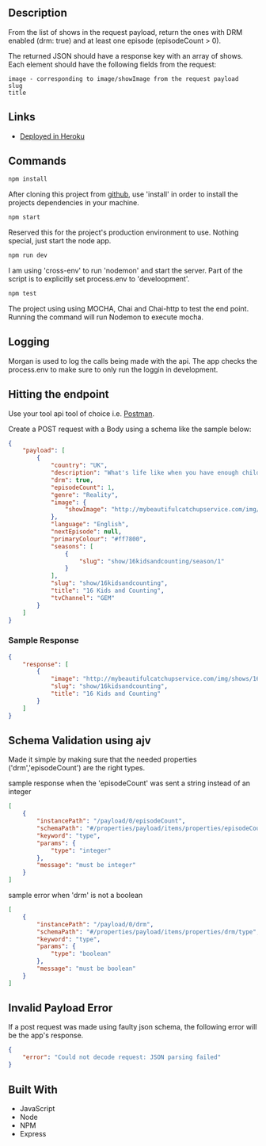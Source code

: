 
## Description

From the list of shows in the request payload, return the ones with DRM enabled (drm: true) and at least one episode (episodeCount > 0).

The returned JSON should have a response key with an array of shows. Each element should have the following fields from the request:

```code
image - corresponding to image/showImage from the request payload
slug
title
```
## Links

- [Deployed in Heroku](https://code-challenge-for-nine.herokuapp.com/ "Live View")

## Commands


```bash
npm install
```

After cloning this project from [github](https://github.com/rbyusi/shows.git), use 'install' in order to install the projects dependencies in your machine.

```bash
npm start
```

Reserved this for the project's production environment to use. Nothing special, just start the node app.

```bash
npm run dev
```

I am using 'cross-env' to run 'nodemon' and start the server. Part of the script is to explicitly set process.env to 'develoopment'.


```bash
npm test
```

The project using using MOCHA, Chai and Chai-http to test the end point. Running the command will run Nodemon to execute mocha.

## Logging

Morgan is used to log the calls being made with the api. The app checks the process.env to make sure to only run the loggin in development.

## Hitting the endpoint 

Use your tool api tool of choice i.e. [Postman](https://www.postman.com/downloads/). 

Create a POST request with a Body using a schema like the sample below:

```json
{
    "payload": [
        {
            "country": "UK",
            "description": "What's life like when you have enough children to field your own football team?",
            "drm": true,
            "episodeCount": 1,
            "genre": "Reality",
            "image": {
                "showImage": "http://mybeautifulcatchupservice.com/img/shows/16KidsandCounting1280.jpg"
            },
            "language": "English",
            "nextEpisode": null,
            "primaryColour": "#ff7800",
            "seasons": [
                {
                    "slug": "show/16kidsandcounting/season/1"
                }
            ],
            "slug": "show/16kidsandcounting",
            "title": "16 Kids and Counting",
            "tvChannel": "GEM"
        }
    ]
}
```

### Sample Response

```json
{
    "response": [
        {
            "image": "http://mybeautifulcatchupservice.com/img/shows/16KidsandCounting1280.jpg",
            "slug": "show/16kidsandcounting",
            "title": "16 Kids and Counting"
        }
    ]
}
```


## Schema Validation using ajv

Made it simple by making sure that the needed properties ('drm','episodeCount') are the right types. 

sample response when the 'episodeCount' was sent a string instead of an integer

```json
[
    {
        "instancePath": "/payload/0/episodeCount",
        "schemaPath": "#/properties/payload/items/properties/episodeCount/type",
        "keyword": "type",
        "params": {
            "type": "integer"
        },
        "message": "must be integer"
    }
]
```

sample error when 'drm' is not a boolean

```json
[
    {
        "instancePath": "/payload/0/drm",
        "schemaPath": "#/properties/payload/items/properties/drm/type",
        "keyword": "type",
        "params": {
            "type": "boolean"
        },
        "message": "must be boolean"
    }
]
```


## Invalid Payload Error

If a post request was made using faulty json schema, the following error will be the app's response.

```json
{
    "error": "Could not decode request: JSON parsing failed"
}
```


## Built With

- JavaScript
- Node
- NPM
- Express